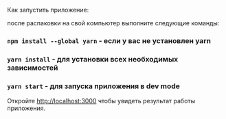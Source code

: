 Как запустить приложение:

после распаковки на свой компьютер выполните следующие команды:

### `npm install --global yarn` - если у вас не установлен yarn

### `yarn install` - для установки всех необходимых зависимостей

### `yarn start` - для запуска приложения в dev mode


Откройте [http://localhost:3000](http://localhost:3000) чтобы увидеть результат работы приложения.



